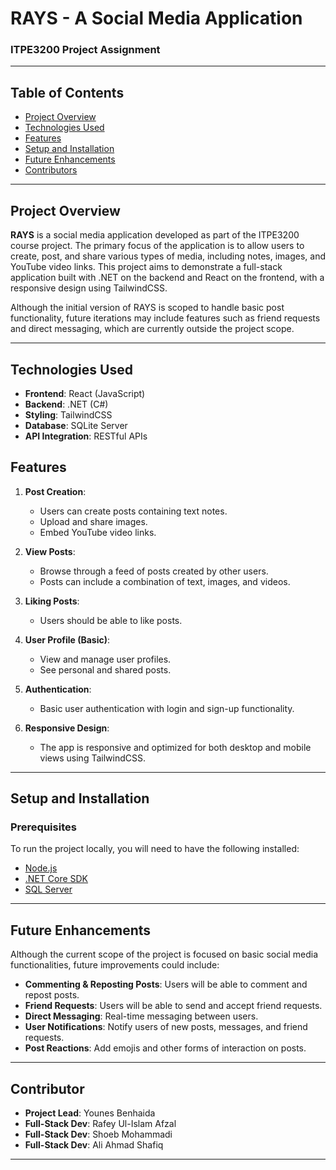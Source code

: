 # RAYS - A Social Media Application
### ITPE3200 Project Assignment
---
## Table of Contents
- [Project Overview](#project-overview)
- [Technologies Used](#technologies-used)
- [Features](#features)
- [Setup and Installation](#setup-and-installation)
- [Future Enhancements](#future-enhancements)
- [Contributors](#contributors)

---

## Project Overview

**RAYS** is a social media application developed as part of the ITPE3200 course project. The primary focus of the application is to allow users to create, post, and share various types of media, including notes, images, and YouTube video links. This project aims to demonstrate a full-stack application built with .NET on the backend and React on the frontend, with a responsive design using TailwindCSS.

Although the initial version of RAYS is scoped to handle basic post functionality, future iterations may include features such as friend requests and direct messaging, which are currently outside the project scope.

---

## Technologies Used

- **Frontend**: React (JavaScript) 
- **Backend**: .NET (C#) 
- **Styling**: TailwindCSS 
- **Database**: SQLite Server 
- **API Integration**: RESTful APIs 

## Features

1. **Post Creation**:
   - Users can create posts containing text notes.
   - Upload and share images.
   - Embed YouTube video links.

2. **View Posts**:
   - Browse through a feed of posts created by other users.
   - Posts can include a combination of text, images, and videos.

3. **Liking Posts**:
   - Users should be able to like posts.

4. **User Profile (Basic)**:
   - View and manage user profiles.
   - See personal and shared posts.

5. **Authentication**:
   - Basic user authentication with login and sign-up functionality.

6. **Responsive Design**:
   - The app is responsive and optimized for both desktop and mobile views using TailwindCSS.

---

## Setup and Installation

### Prerequisites

To run the project locally, you will need to have the following installed:

- [Node.js](https://nodejs.org/)
- [.NET Core SDK](https://dotnet.microsoft.com/download)
- [SQL Server](https://www.microsoft.com/en-us/sql-server/sql-server-downloads)

---
## Future Enhancements
Although the current scope of the project is focused on basic social media functionalities, future improvements could include:

- **Commenting & Reposting Posts**: Users will be able to comment and repost posts.
- **Friend Requests**: Users will be able to send and accept friend requests.
- **Direct Messaging**: Real-time messaging between users.
- **User Notifications**: Notify users of new posts, messages, and friend requests.
- **Post Reactions**: Add emojis and other forms of interaction on posts.

---
## Contributor

- **Project Lead**: Younes Benhaida
- **Full-Stack Dev**: Rafey Ul-Islam Afzal
- **Full-Stack Dev**: Shoeb Mohammadi
- **Full-Stack Dev**: Ali Ahmad Shafiq

---

